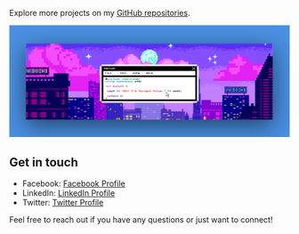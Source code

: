 Explore more projects on my [GitHub repositories](https://github.com/tariqulislaam?tab=repositories).

<img src="https://github.com/tariqulislaam/tariqulislaam/blob/main/2.png?raw=true" alt="Tariqul Islam,">

## Get in touch


- Facebook: [Facebook Profile](https://Facebook.com/tariqulislaamrahat_)
- LinkedIn: [LinkedIn Profile](https://www.linkedin.com/in/tariqul-islam-rahat)
- Twitter: [Twitter Profile](https://twitter.com/tariqulislam_)

Feel free to reach out if you have any questions or just want to connect!
